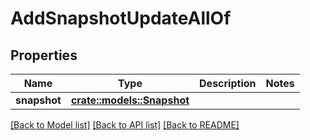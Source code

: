 # AddSnapshotUpdateAllOf

## Properties

Name | Type | Description | Notes
------------ | ------------- | ------------- | -------------
**snapshot** | [**crate::models::Snapshot**](Snapshot.md) |  | 

[[Back to Model list]](../README.md#documentation-for-models) [[Back to API list]](../README.md#documentation-for-api-endpoints) [[Back to README]](../README.md)


